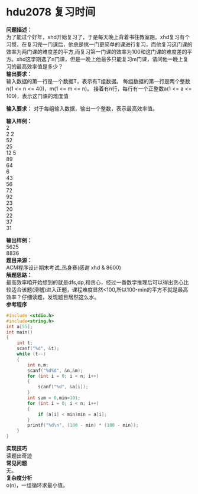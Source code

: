 # hdu2078 复习时间
**问题描述：**  
为了能过个好年，xhd开始复习了，于是每天晚上背着书往教室跑。xhd复习有个习惯，在复习完一门课后，他总是挑一门更简单的课进行复习，而他复习这门课的效率为两门课的难度差的平方,而复习第一门课的效率为100和这门课的难度差的平方。xhd这学期选了n门课，但是一晚上他最多只能复习m门课，请问他一晚上复习的最高效率值是多少？  
**输出要求：**  
输入数据的第一行是一个数据T，表示有T组数据。
每组数据的第一行是两个整数n(1 <= n <= 40)，m(1 <= m <= n)。
接着有n行，每行有一个正整数a(1 <= a <= 100)，表示这门课的难度值

**输入要求：**
对于每组输入数据，输出一个整数，表示最高效率值。

**输入样例：**  
2  
2 2  
52  
25  
12 5  
89  
64  
6  
43  
56  
72  
92  
23  
20  
22  
37  
31  

**输出样例：**  
5625  
8836  
**题目来源：**  
ACM程序设计期末考试_热身赛(感谢 xhd & 8600)   
**解题思路：**  
最高效率咱开始想到的就是dfs,dp,和贪心，经过一番数学推理后可以得出贪心比较适合该题(滑稽)进入正题，课程难度显然<100,所以100-min的平方不就是最高效率？仔细读题，发现题目居然这么水。   
**参考程序**
```c++
#include <stdio.h>
#include<string.h>
int a[55];
int main()
{
	int t;
	scanf("%d", &t);
	while (t--)
	{
		int n,m;
		scanf("%d%d", &n,&m);
		for (int i = 0; i < n; i++)
		{
			scanf("%d", &a[i]);
		}
		int sum = 0,min=101;
		for (int i = 0; i < n; i++)
		{
			if (a[i] < min)min = a[i];
		}
		printf("%d\n", (100 - min) * (100 - min));
	}
}
```
**实现技巧**  
读题出奇迹  
**常见问题**   
无。  
**复杂度分析**  
o(n)，一组循环求最小值。